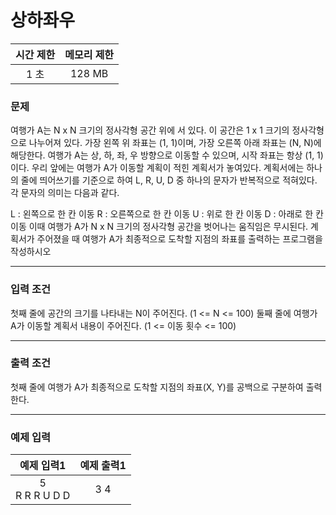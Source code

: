 # 상하좌우

<div align = center>

| 시간 제한 | 메모리 제한 |
| :-------: | :---------: |
|   1 초    |   128 MB    |

</div>

### 문제

여행가 A는 N x N 크기의 정사각형 공간 위에 서 있다. 이 공간은 1 x 1 크기의 정사각형으로 나누어져 있다. 가장 왼쪽 위 좌표는 (1, 1)이며, 가장 오른쪽 아래 좌표는 (N, N)에 해당한다. 여행가 A는 상, 하, 좌, 우 방향으로 이동할 수 있으며, 시작 좌표는 항상 (1, 1)이다. 우리 앞에는 여행가 A가 이동할 계획이 적힌 계획서가 놓여있다.
계획서에는 하나의 줄에 띄어쓰기를 기준으로 하여 L, R, U, D 중 하나의 문자가 반복적으로 적혀있다. 각 문자의 의미는 다음과 같다.

L : 왼쪽으로 한 칸 이동
R : 오른쪽으로 한 칸 이동
U : 위로 한 칸 이동
D : 아래로 한 칸 이동
이때 여행가 A가 N x N 크기의 정사각형 공간을 벗어나는 움직임은 무시된다.
계획서가 주어졌을 때 여행가 A가 최종적으로 도착할 지점의 좌표를 출력하는 프로그램을 작성하시오

---

### 입력 조건

첫째 줄에 공간의 크기를 나타내는 N이 주어진다. (1 <= N <= 100)
둘째 줄에 여행가 A가 이동할 계획서 내용이 주어진다.
(1 <= 이동 횟수 <= 100)

---

### 출력 조건

첫째 줄에 여행가 A가 최종적으로 도착할 지점의 좌표(X, Y)를 공백으로 구분하여 출력한다.

---

### 예제 입력

|    예제 입력1     | 예제 출력1 |
| :---------------: | :--------: |
| 5<br/>R R R U D D |    3 4     |
